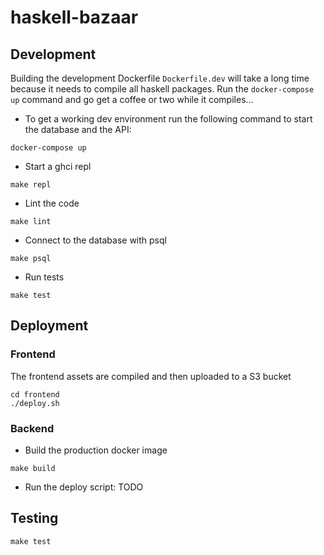 # haskell-bazaar

## Development

Building the development Dockerfile `Dockerfile.dev` will take a long time because it needs to compile all haskell packages. Run the `docker-compose up` command and go get a coffee or two while it compiles...

* To get a working dev environment run the following command to start the database and the API:
```
docker-compose up
```
* Start a ghci repl
```
make repl
```
* Lint the code
```
make lint
```
* Connect to the database with psql
```
make psql
```
* Run tests
```
make test
```

## Deployment

### Frontend

The frontend assets are compiled and then uploaded to a S3 bucket
```
cd frontend
./deploy.sh
```

### Backend

* Build the production docker image
```
make build
```
* Run the deploy script: TODO

## Testing

```
make test
```
